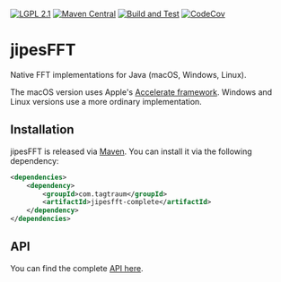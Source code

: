[![LGPL 2.1](https://img.shields.io/badge/License-LGPL_2.1-blue.svg)](https://www.gnu.org/licenses/old-licenses/lgpl-2.1.html)
[![Maven Central](https://maven-badges.herokuapp.com/maven-central/com.tagtraum/jipesfft/badge.svg)](https://maven-badges.herokuapp.com/maven-central/com.tagtraum/jipesfft)
[![Build and Test](https://github.com/hendriks73/jipesFFT/workflows/Build%20and%20Test/badge.svg)](https://github.com/hendriks73/jipesFFT/actions)
[![CodeCov](https://codecov.io/gh/hendriks73/jipesFFT/branch/main/graph/badge.svg?token=DFf7RcXFkf)](https://codecov.io/gh/hendriks73/jipesFFT/branch/main)


# jipesFFT

Native FFT implementations for Java (macOS, Windows, Linux).

The macOS version uses Apple's [Accelerate
framework](https://developer.apple.com/documentation/accelerate).
Windows and Linux versions use a more ordinary implementation.

## Installation

jipesFFT is released via [Maven](https://maven.apache.org).
You can install it via the following dependency:

```xml
<dependencies>
    <dependency>
        <groupId>com.tagtraum</groupId>
        <artifactId>jipesfft-complete</artifactId>
    </dependency>
</dependencies>
```


## API

You can find the complete [API here](https://hendriks73.github.io/jipesFFT/).
